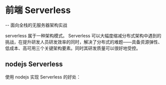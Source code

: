 # 前端 Serverless

-- 面向全栈的无服务器架构实战

serverless 属于一种架构模式。 Serverless 可以大幅度缩减分布式架构中遇到的挑战，在提升研发人员研发效率的同时，解决了分布式的难题——具备资源弹性、低成本、高可用三个关键架构要素。同时其研发质量可以很好地受控。

## nodejs Serverless

使用 nodejs 实现 Serverless 的好处：

## 

##
